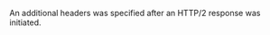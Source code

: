 
An additional headers was specified after an HTTP/2 response was initiated.

<a id="ERR_HTTP2_HEADERS_SENT"></a>
